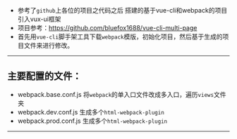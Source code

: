 * 参考了`github`上各位的项目之代码之后  搭建的基于vue-cli和webpack的项目  引入vux-ui框架
* 项目参考：https://github.com/bluefox1688/vue-cli-multi-page
* 首先用`vue-cli`脚手架工具下载`webpack`模版，初始化项目，然后基于生成的项目文件来进行修改。
-------
## 主要配置的文件：
* webpack.base.conf.js 将`webpack`的单入口文件改成多入口，遍历`views`文件夹
* webpack.dev.conf.js 生成多个`html-webpack-plugin`
* webpack.prod.conf.js 生成多个`html-webpack-plugin`
-------
